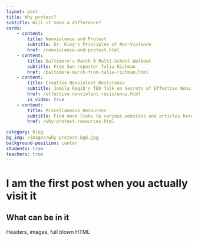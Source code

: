 ```yaml
---
layout: post
title: Why protest?
subtitle: Will it make a difference?
cards:
    - content: 
        title: Nonviolence and Protest
        subtitle: Dr. King's Principles of Non-Violence
        href: /nonviolence-and-protest.html 
    - content: 
        title: Baltimore's March 6 Multi-School Walkout
        subtitle: From Sun reporter Talia Richman
        href: /baltimore-march-from-talia-richman.html
    - content: 
        title: Creative Nonviolent Resistence
        subtitle: Jamila Raqib's TED Talk on Secrets of Effective Nonviolence
        href: /effective-nonviolent-resistence.html
        is_video: true
    - content: 
        title: Miscellaneous Resources
        subtitle: Find more links to various websites and articles here.
        href: /why-protest-resources.html

category: blog
bg_img: /images/why-protest-bg6.jpg
background-position: center
students: true
teachers: true
---
```


I am the first post when you actually visit it
==============================================

## What can be in it

Headers, images, full blown HTML
